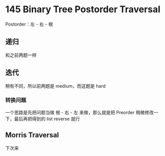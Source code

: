 # 145 Binary Tree Postorder Traversal
Postorder：左 - 右 - 根

## 递归
和之前两题一样

## 迭代
稍有不同，所以前两题是 medium，而这题是 hard

### 转换问题
一个思路是先把问题当做 根 - 右 - 左 来做，那么就是把 Preorder 稍微修改一下，最后再把得到的 list reverse 就行 

### 

## Morris Traversal 
下次来    
